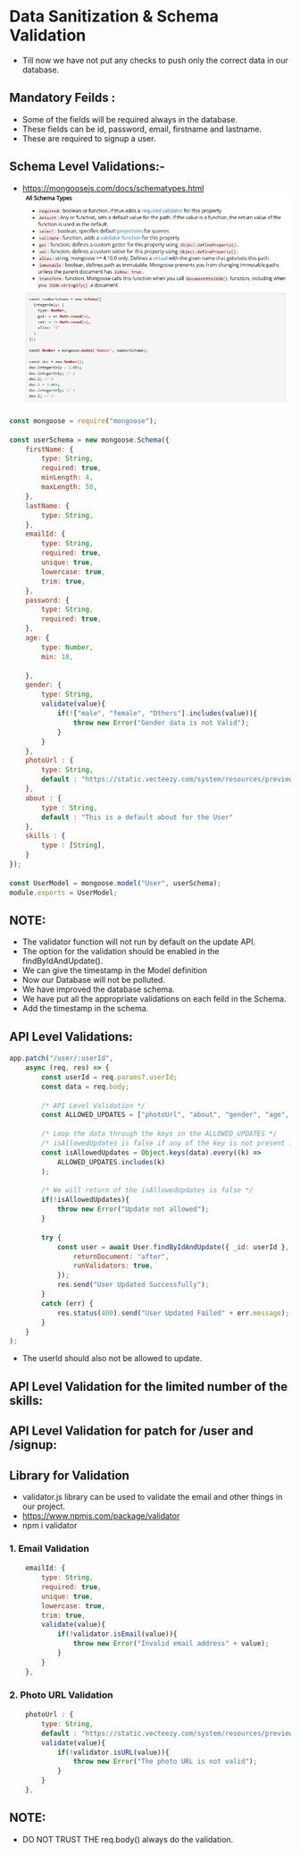 # Data Sanitization & Schema Validation
- Till now we have not put any checks to push only the correct data in our database.

## Mandatory Feilds :
- Some of the fields will be required always in the database.
- These fields can be id, password, email, firstname and lastname.
- These are required to signup a user.

## Schema Level Validations:-
- https://mongoosejs.com/docs/schematypes.html
![alt text](image.png)
```js
const mongoose = require("mongoose");

const userSchema = new mongoose.Schema({
    firstName: {
        type: String,
        required: true,
        minLength: 4,
        maxLength: 50,
    },
    lastName: {
        type: String,
    },
    emailId: {
        type: String,
        required: true,
        unique: true,
        lowercase: true,
        trim: true,
    },
    password: {
        type: String,
        required: true,
    },
    age: {
        type: Number,
        min: 18,

    },
    gender: {
        type: String,
        validate(value){
            if(!["male", "female", "Others"].includes(value)){
                throw new Error("Gender data is not Valid");
            }
        }
    },
    photoUrl : {
        type: String,
        default : "https://static.vecteezy.com/system/resources/previews/045/944/199/non_2x/male-default-placeholder-avatar-profile-gray-picture-isolated-on-background-man-silhouette-picture-for-user-profile-in-social-media-forum-chat-greyscale-illustration-vector.jpg"
    },
    about : {
        type : String,
        default : "This is a default about for the User"
    },
    skills : {
        type : [String],
    }
});

const UserModel = mongoose.model("User", userSchema);
module.exports = UserModel;
```

## NOTE:
- The validator function will not run by default on the update API.
- The option for the validation should be enabled in the findByIdAndUpdate().
- We can give the timestamp in the Model definition
- Now our Database will not be polluted.
- We have improved the database schema.
- We have put all the appropriate validations on each feild in the Schema.
- Add the timestamp in the schema.

## API Level Validations:
```js
app.patch("/user/:userId",
    async (req, res) => {
        const userId = req.params?.userId;
        const data = req.body;

        /* API Level Validation */
        const ALLOWED_UPDATES = ["photoUrl", "about", "gender", "age", "skills"];

        /* Loop the data through the keys in the ALLOWED_UPDATES */
        /* isAllowedUpdates is false if any of the key is not present in this */
        const isAllowedUpdates = Object.keys(data).every((k) =>
            ALLOWED_UPDATES.includes(k)
        );

        /* We will return of the isAllowedUpdates is false */
        if(!isAllowedUpdates){
            throw new Error("Update not allowed");
        }

        try {
            const user = await User.findByIdAndUpdate({ _id: userId }, data, {
                returnDocument: "after",
                runValidators: true,
            });
            res.send("User Updated Successfully");
        }
        catch (err) {
            res.status(400).send("User Updated Failed" + err.message);
        }
    }
);
```

- The userId should also not be allowed to update.

## API Level Validation for the limited number of the skills:

## API Level Validation for patch for /user and /signup:

## Library for Validation
- validator.js library can be used to validate the email and other things in our project.
- https://www.npmjs.com/package/validator
- npm i validator

### 1. Email Validation
```js
    emailId: {
        type: String,
        required: true,
        unique: true,
        lowercase: true,
        trim: true,
        validate(value){
            if(!validator.isEmail(value)){
                throw new Error("Invalid email address" + value);
            }
        }
    },
```

### 2. Photo URL Validation
```js
    photoUrl : {
        type: String,
        default : "https://static.vecteezy.com/system/resources/previews/045/944/199/non_2x/male-default-placeholder-avatar-profile-gray-picture-isolated-on-background-man-silhouette-picture-for-user-profile-in-social-media-forum-chat-greyscale-illustration-vector.jpg",
        validate(value){
            if(!validator.isURL(value)){
                throw new Error("The photo URL is not valid");
            }
        }
    },
```

## NOTE:
- DO NOT TRUST THE req.body() always do the validation.



